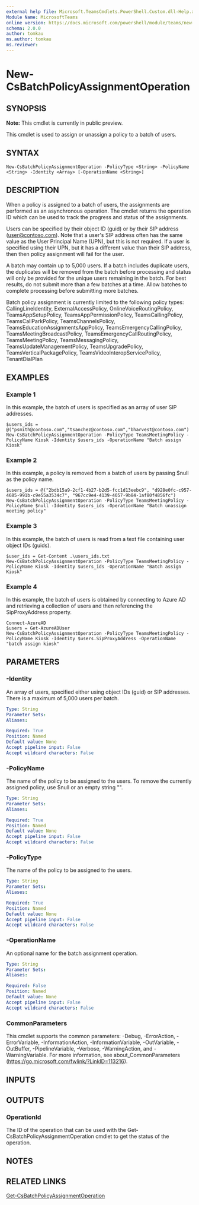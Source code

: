 ```yaml
---
external help file: Microsoft.TeamsCmdlets.PowerShell.Custom.dll-Help.xml
Module Name: MicrosoftTeams
online version: https://docs.microsoft.com/powershell/module/teams/new-csbatchpolicyassignmentoperation
schema: 2.0.0
author: tomkau
ms.author: tomkau
ms.reviewer:
---
```


# New-CsBatchPolicyAssignmentOperation

## SYNOPSIS

**Note:** This cmdlet is currently in public preview. 

This cmdlet is used to assign or unassign a policy to a batch of users.

## SYNTAX

```
New-CsBatchPolicyAssignmentOperation -PolicyType <String> -PolicyName <String> -Identity <Array> [-OperationName <String>]
```

## DESCRIPTION
When a policy is assigned to a batch of users, the assignments are performed as an asynchronous operation.  The cmdlet returns the operation ID which can be used to track the progress and status of the assignments.

Users can be specified by their object ID (guid) or by their SIP address (user@contoso.com). Note that a user's SIP address often has the same value as the User Principal Name (UPN), but this is not required. If a user is specified using their UPN, but it has a different value than their SIP address, then then policy assignment will fail for the user.

A batch may contain up to 5,000 users. If a batch includes duplicate users, the duplicates will be removed from the batch before processing and status will only be provided for the unique users remaining in the batch. For best results, do not submit more than a few batches at a time.  Allow batches to complete processing before submitting more batches.

Batch policy assignment is currently limited to the following policy types:
CallingLineIdentity, ExternalAccessPolicy, OnlineVoiceRoutingPolicy, TeamsAppSetupPolicy, TeamsAppPermissionPolicy, TeamsCallingPolicy, TeamsCallParkPolicy, TeamsChannelsPolicy, TeamsEducationAssignmentsAppPolicy, TeamsEmergencyCallingPolicy, TeamsMeetingBroadcastPolicy, TeamsEmergencyCallRoutingPolicy, TeamsMeetingPolicy, TeamsMessagingPolicy, TeamsUpdateManagementPolicy, TeamsUpgradePolicy,  TeamsVerticalPackagePolicy, TeamsVideoInteropServicePolicy, TenantDialPlan

## EXAMPLES

### Example 1
In this example, the batch of users is specified as an array of user SIP addresses.

```
$users_ids = @("psmith@contoso.com","tsanchez@contoso.com","bharvest@contoso.com")
New-CsBatchPolicyAssignmentOperation -PolicyType TeamsMeetingPolicy -PolicyName Kiosk -Identity $users_ids -OperationName "Batch assign Kiosk"
```

### Example 2
In this example, a policy is removed from a batch of users by passing $null as the policy name.

```
$users_ids = @("2bdb15a9-2cf1-4b27-b2d5-fcc1d13eebc9", "d928e0fc-c957-4685-991b-c9e55a3534c7", "967cc9e4-4139-4057-9b84-1af80f4856fc")
New-CsBatchPolicyAssignmentOperation -PolicyType TeamsMeetingPolicy -PolicyName $null -Identity $users_ids -OperationName "Batch unassign meeting policy"
```

### Example 3
In this example, the batch of users is read from a text file containing user object IDs (guids).

```
$user_ids = Get-Content .\users_ids.txt
New-CsBatchPolicyAssignmentOperation -PolicyType TeamsMeetingPolicy -PolicyName Kiosk -Identity $users_ids -OperationName "Batch assign Kiosk"
```

### Example 4
In this example, the batch of users is obtained by connecting to Azure AD and retrieving a collection of users and then referencing the SipProxyAddress property.

```
Connect-AzureAD
$users = Get-AzureADUser
New-CsBatchPolicyAssignmentOperation -PolicyType TeamsMeetingPolicy -PolicyName Kiosk -Identity $users.SipProxyAddress -OperationName "batch assign kiosk"
```

## PARAMETERS

### -Identity
An array of users, specified either using object IDs (guid) or SIP addresses.  There is a maximum of 5,000 users per batch.

```yaml
Type: String
Parameter Sets:
Aliases:

Required: True
Position: Named
Default value: None
Accept pipeline input: False
Accept wildcard characters: False
```

### -PolicyName
The name of the policy to be assigned to the users. To remove the currently assigned policy, use $null or an empty string "".

```yaml
Type: String
Parameter Sets:
Aliases:

Required: True
Position: Named
Default value: None
Accept pipeline input: False
Accept wildcard characters: False
```

### -PolicyType
The name of the policy to be assigned to the users.

```yaml
Type: String
Parameter Sets:
Aliases:

Required: True
Position: Named
Default value: None
Accept pipeline input: False
Accept wildcard characters: False
```

### -OperationName
An optional name for the batch assignment operation.

```yaml
Type: String
Parameter Sets:
Aliases:

Required: False
Position: Named
Default value: None
Accept pipeline input: False
Accept wildcard characters: False
```

### CommonParameters
This cmdlet supports the common parameters: -Debug, -ErrorAction, -ErrorVariable, -InformationAction, -InformationVariable, -OutVariable, -OutBuffer, -PipelineVariable, -Verbose, -WarningAction, and -WarningVariable.
For more information, see about_CommonParameters (https://go.microsoft.com/fwlink/?LinkID=113216).

## INPUTS

## OUTPUTS

### OperationId
The ID of the operation that can be used with the Get-CsBatchPolicyAssignmentOperation cmdlet to get the status of the operation.

## NOTES

## RELATED LINKS

[Get-CsBatchPolicyAssignmentOperation]()
